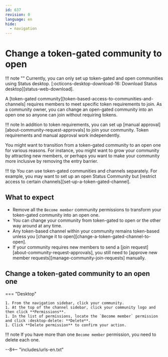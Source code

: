 ```yaml
---
id: 637
revision: 0
language: en
hide:
  - navigation
---
```


# Change a token-gated community to open

!!! note ""
    Currently, you can only set up token-gated and open communities using Status desktop. [:octicons-desktop-download-16: Download Status desktop][status-web-download].

A [token-gated community][token-based-access-to-communities-and-channels] requires members to meet specific token requirements to join. As a community owner, you can change an open-gated community into an open one so anyone can join without requiring tokens.

!!! note
    In addition to token requirements, you can set up [manual approval][about-community-request-approvals] to join your community. Token requirements and manual approval work independently.

You might want to transition from a token-gated community to an open one for various reasons. For instance, you might want to grow your community by attracting new members, or perhaps you want to make your community more inclusive by removing the entry barrier.

!!! tip
    You can use token-gated communities and channels separately. For example, you may want to set up an open Status Community but [restrict access to certain channels][set-up-a-token-gated-channel].

## What to expect

- Remove all the `Become member` community permissions to transform your token-gated community into an open one.
- You can change your community from token-gated to open or the other way around at any time.
- Any token-based channel within your community remains token-based unless you [change it to open][change-a-token-gated-channel-to-open].
- If your community requires new members to send a [join request][about-community-request-approvals], you still need to [approve new member requests][manage-community-join-requests] manually.

## Change a token-gated community to an open one

=== "Desktop"

    1. From the navigation sidebar, click your community.
    1. At the top of the channel sidebar, click your community logo and then click **Permissions**.
    1. In the list of permissions, locate the `Become member` permission and click :desktop-delete: **Delete**.
    1. Click **Delete permission** to confirm your action.

!!! note
    If you have more than one `Become member` permission, you need to delete each one.

--8<-- "includes/urls-en.txt"
